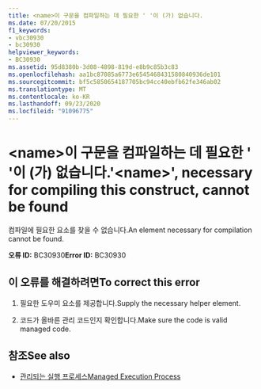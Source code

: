 ```yaml
---
title: <name>이 구문을 컴파일하는 데 필요한 ' '이 (가) 없습니다.
ms.date: 07/20/2015
f1_keywords:
- vbc30930
- bc30930
helpviewer_keywords:
- BC30930
ms.assetid: 95d8380b-3d08-4898-819d-e8b9c85b3c83
ms.openlocfilehash: aa1bc87085a6773e6545468431580840936de101
ms.sourcegitcommit: bf5c5850654187705bc94cc40ebfb62fe346ab02
ms.translationtype: MT
ms.contentlocale: ko-KR
ms.lasthandoff: 09/23/2020
ms.locfileid: "91096775"
---
```

# <a name="name-necessary-for-compiling-this-construct-cannot-be-found"></a><span data-ttu-id="55f07-102">\<name>이 구문을 컴파일하는 데 필요한 ' '이 (가) 없습니다.</span><span class="sxs-lookup"><span data-stu-id="55f07-102">'\<name>', necessary for compiling this construct, cannot be found</span></span>

<span data-ttu-id="55f07-103">컴파일에 필요한 요소를 찾을 수 없습니다.</span><span class="sxs-lookup"><span data-stu-id="55f07-103">An element necessary for compilation cannot be found.</span></span>  
  
 <span data-ttu-id="55f07-104">**오류 ID:** BC30930</span><span class="sxs-lookup"><span data-stu-id="55f07-104">**Error ID:** BC30930</span></span>  
  
## <a name="to-correct-this-error"></a><span data-ttu-id="55f07-105">이 오류를 해결하려면</span><span class="sxs-lookup"><span data-stu-id="55f07-105">To correct this error</span></span>  
  
1. <span data-ttu-id="55f07-106">필요한 도우미 요소를 제공합니다.</span><span class="sxs-lookup"><span data-stu-id="55f07-106">Supply the necessary helper element.</span></span>  
  
2. <span data-ttu-id="55f07-107">코드가 올바른 관리 코드인지 확인합니다.</span><span class="sxs-lookup"><span data-stu-id="55f07-107">Make sure the code is valid managed code.</span></span>  
  
## <a name="see-also"></a><span data-ttu-id="55f07-108">참조</span><span class="sxs-lookup"><span data-stu-id="55f07-108">See also</span></span>

- [<span data-ttu-id="55f07-109">관리되는 실행 프로세스</span><span class="sxs-lookup"><span data-stu-id="55f07-109">Managed Execution Process</span></span>](../../standard/managed-execution-process.md)

